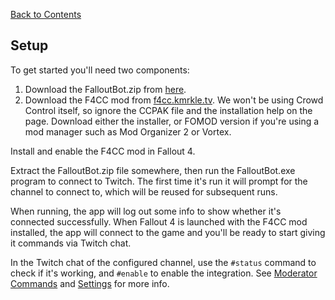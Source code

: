 [Back to Contents](./README.md)

## Setup

To get started you'll need two components:

1. Download the FalloutBot.zip from [here](https://github.com/spacemonkeyJT/FalloutBot/releases/latest/download/FalloutBot.zip).
2. Download the F4CC mod from [f4cc.kmrkle.tv](https://f4cc.kmrkle.tv/). We won't be using Crowd Control itself, so ignore the CCPAK file and the installation help on the page. Download either the installer, or FOMOD version if you're using a mod manager such as Mod Organizer 2 or Vortex.

Install and enable the F4CC mod in Fallout 4.

Extract the FalloutBot.zip file somewhere, then run the FalloutBot.exe program to connect to Twitch. The first time it's run it will prompt for the channel to connect to, which will be reused for subsequent runs.

When running, the app will log out some info to show whether it's connected successfully. When Fallout 4 is launched with the F4CC mod installed, the app will connect to the game and you'll be ready to start giving it commands via Twitch chat.

In the Twitch chat of the configured channel, use the `#status` command to check if it's working, and `#enable` to enable the integration. See [Moderator Commands](./ModeratorCommands.md) and [Settings](./Settings.md) for more info.
